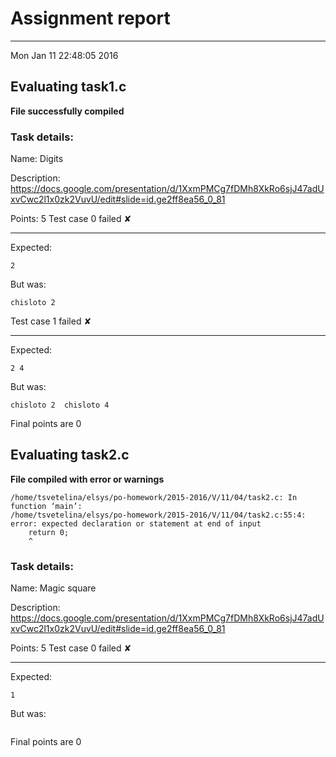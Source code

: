 # Assignment report
---
Mon Jan 11 22:48:05 2016

## Evaluating task1.c

**File successfully compiled**

### Task details:

Name: Digits

Description: https://docs.google.com/presentation/d/1XxmPMCg7fDMh8XkRo6sjJ47adUxvCwc2l1x0zk2VuvU/edit#slide=id.ge2ff8ea56_0_81

Points: 5
Test case 0 failed ✘ 

---
Expected:
```
2
```
But was:
```
chisloto 2
```
Test case 1 failed ✘ 

---
Expected:
```
2 4
```
But was:
```
chisloto 2  chisloto 4
```

 Final points are 0
## Evaluating task2.c

**File compiled with error or warnings**

```
/home/tsvetelina/elsys/po-homework/2015-2016/V/11/04/task2.c: In function ‘main’:
/home/tsvetelina/elsys/po-homework/2015-2016/V/11/04/task2.c:55:4: error: expected declaration or statement at end of input
    return 0;
    ^
```

### Task details:

Name: Magic square

Description: https://docs.google.com/presentation/d/1XxmPMCg7fDMh8XkRo6sjJ47adUxvCwc2l1x0zk2VuvU/edit#slide=id.ge2ff8ea56_0_81

Points: 5
Test case 0 failed ✘ 

---
Expected:
```
1
```
But was:
```

```

 Final points are 0
